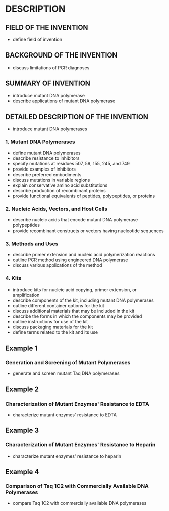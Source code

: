 # DESCRIPTION

## FIELD OF THE INVENTION

- define field of invention

## BACKGROUND OF THE INVENTION

- discuss limitations of PCR diagnoses

## SUMMARY OF INVENTION

- introduce mutant DNA polymerase
- describe applications of mutant DNA polymerase

## DETAILED DESCRIPTION OF THE INVENTION

- introduce mutant DNA polymerases

### 1. Mutant DNA Polymerases

- define mutant DNA polymerases
- describe resistance to inhibitors
- specify mutations at residues 507, 59, 155, 245, and 749
- provide examples of inhibitors
- describe preferred embodiments
- discuss mutations in variable regions
- explain conservative amino acid substitutions
- describe production of recombinant proteins
- provide functional equivalents of peptides, polypeptides, or proteins

### 2. Nucleic Acids, Vectors, and Host Cells

- describe nucleic acids that encode mutant DNA polymerase polypeptides
- provide recombinant constructs or vectors having nucleotide sequences

### 3. Methods and Uses

- describe primer extension and nucleic acid polymerization reactions
- outline PCR method using engineered DNA polymerase
- discuss various applications of the method

### 4. Kits

- introduce kits for nucleic acid copying, primer extension, or amplification
- describe components of the kit, including mutant DNA polymerases
- outline different container options for the kit
- discuss additional materials that may be included in the kit
- describe the forms in which the components may be provided
- outline instructions for use of the kit
- discuss packaging materials for the kit
- define terms related to the kit and its use

## Example 1

### Generation and Screening of Mutant Polymerases

- generate and screen mutant Taq DNA polymerases

## Example 2

### Characterization of Mutant Enzymes' Resistance to EDTA

- characterize mutant enzymes' resistance to EDTA

## Example 3

### Characterization of Mutant Enzymes' Resistance to Heparin

- characterize mutant enzymes' resistance to heparin

## Example 4

### Comparison of Taq 1C2 with Commercially Available DNA Polymerases

- compare Taq 1C2 with commercially available DNA polymerases

